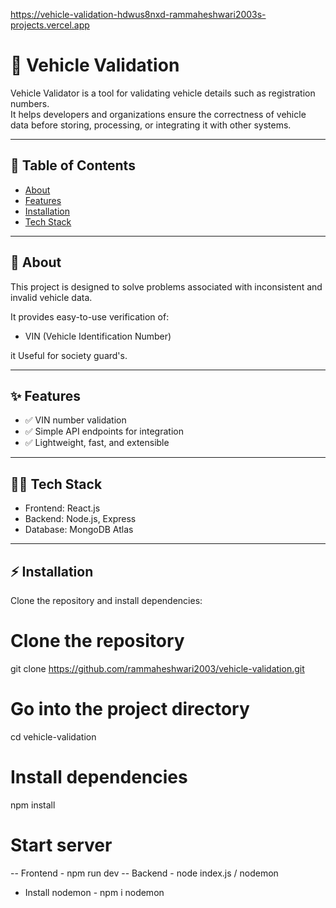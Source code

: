 https://vehicle-validation-hdwus8nxd-rammaheshwari2003s-projects.vercel.app

# 🚗 Vehicle Validation

Vehicle Validator is a tool for validating vehicle details such as registration numbers.  
It helps developers and organizations ensure the correctness of vehicle data before storing, processing, or integrating it with other systems.  


---

## 📖 Table of Contents
- [About](#-about)
- [Features](#-features)
- [Installation](#-installation)
- [Tech Stack](#-tech-stack)

---

## 🔎 About
This project is designed to solve problems associated with inconsistent and invalid vehicle data.

It provides easy-to-use verification of:
- VIN (Vehicle Identification Number)

it Useful for society guard's.

---

## ✨ Features
- ✅ VIN number validation 
- ✅ Simple API endpoints for integration
- ✅ Lightweight, fast, and extensible

---

## 🧑‍💻 Tech Stack
- Frontend: React.js 
- Backend: Node.js, Express
- Database: MongoDB Atlas

---
## ⚡ Installation
Clone the repository and install dependencies:

# Clone the repository
git clone https://github.com/rammaheshwari2003/vehicle-validation.git

# Go into the project directory
cd vehicle-validation

# Install dependencies
npm install

# Start server
-- Frontend - npm run dev
-- Backend - node index.js / nodemon

* Install nodemon - npm i nodemon
